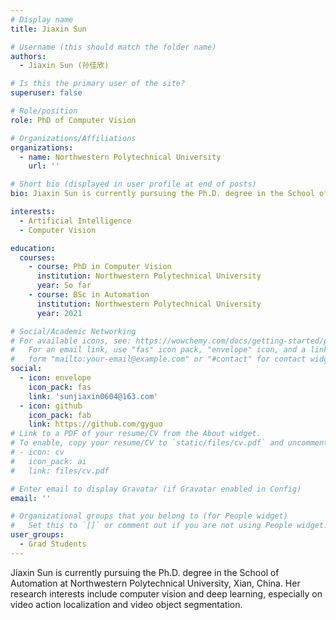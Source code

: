 ```yaml
---
# Display name
title: Jiaxin Sun

# Username (this should match the folder name)
authors:
  - Jiaxin Sun (孙佳欣)

# Is this the primary user of the site?
superuser: false

# Role/position
role: PhD of Computer Vision

# Organizations/Affiliations
organizations:
  - name: Northwestern Polytechnical University
    url: ''

# Short bio (displayed in user profile at end of posts)
bio: Jiaxin Sun is currently pursuing the Ph.D. degree in the School of Automation at Northwestern Polytechnical University, Xian, China.

interests:
  - Artificial Intelligence
  - Computer Vision

education:
  courses:
    - course: PhD in Computer Vision
      institution: Northwestern Polytechnical University
      year: So far
    - course: BSc in Automation
      institution: Northwestern Polytechnical University
      year: 2021

# Social/Academic Networking
# For available icons, see: https://wowchemy.com/docs/getting-started/page-builder/#icons
#   For an email link, use "fas" icon pack, "envelope" icon, and a link in the
#   form "mailto:your-email@example.com" or "#contact" for contact widget.
social:
  - icon: envelope
    icon_pack: fas
    link: 'sunjiaxin0604@163.com'
  - icon: github
    icon_pack: fab
    link: https://github.com/gyguo
# Link to a PDF of your resume/CV from the About widget.
# To enable, copy your resume/CV to `static/files/cv.pdf` and uncomment the lines below.
# - icon: cv
#   icon_pack: ai
#   link: files/cv.pdf

# Enter email to display Gravatar (if Gravatar enabled in Config)
email: ''

# Organizational groups that you belong to (for People widget)
#   Set this to `[]` or comment out if you are not using People widget.
user_groups:
  - Grad Students
---
```


Jiaxin Sun is currently pursuing the Ph.D. degree in the School of Automation at Northwestern Polytechnical University, Xian, China. Her research interests include computer vision and deep learning, especially on video action localization and video object segmentation.